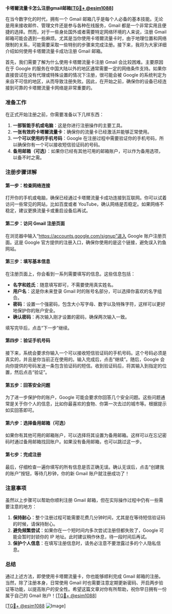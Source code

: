 **卡塔爾流量卡怎么注册gmail邮箱[[TG💪+ @esim1088](https://t.me/s/esim1088)]**

在当今数字化的时代，拥有一个 Gmail 邮箱几乎是每个人必备的基本技能。无论是用来接收邮件、管理文件还是参与各种在线服务，Gmail 都是一个非常实用且便捷的选择。然而，对于一些身处国外或者需要特定网络环境的人来说，注册 Gmail 邮箱可能会遇到一些麻烦。尤其是当你使用卡塔爾流量卡时，由于地理位置和网络限制的关系，可能需要采取一些特别的步骤来完成注册。接下来，我将为大家详细介绍如何使用卡塔爾流量卡成功注册 Gmail 邮箱。

首先，我们需要了解为什么使用卡塔爾流量卡注册 Gmail 会比较困难。主要原因在于 Google 的服务在中国大陆以外的地区通常需要一定的网络条件支持。如果你直接尝试在没有代理或特殊设置的情况下注册，很可能会被 Google 的系统判定为来自不可信的地区，从而导致注册失败。因此，在开始之前，确保你的设备已经连接到可靠的卡塔爾流量卡网络是非常重要的。

### 准备工作

在正式开始注册之前，你需要准备以下几样东西：

1. **一部智能手机或电脑**：这是你进行注册操作的主要工具。
2. **一张有效的卡塔爾流量卡**：确保你的流量卡已经激活并能够正常使用。
3. **一个可以使用的手机号码**：Google 在注册过程中需要验证你的手机号码，所以确保你有一个可以接收短信验证码的号码。
4. **备用邮箱（可选）**：如果你已经有其他可用的邮箱账户，可以作为备用选项，以备不时之需。

### 注册步骤详解

#### 第一步：检查网络连接
打开你的手机或电脑，确保已经通过卡塔爾流量卡成功连接到互联网。你可以试着访问一些常见的网站，比如百度或者 YouTube，确认网络是否稳定。如果网络不稳定，建议更换流量卡或重启设备后再试。

#### 第二步：访问 Gmail 注册页面
在浏览器中输入“https://accounts.google.com/signup”进入 Google 账户注册页面。这是 Google 官方提供的注册入口，确保你使用的是这个链接，避免误入钓鱼网站。

#### 第三步：填写基本信息
在注册页面上，你会看到一系列需要填写的信息。这些信息包括：
- **名字和姓氏**：随意填写即可，不需要使用真实姓名。
- **用户名**：这是你未来登录 Gmail 时的账号名部分，可以选择你喜欢的名字组合。
- **密码**：设置一个强密码，包含大小写字母、数字以及特殊字符，这样可以更好地保护你的账户安全。
- **确认密码**：再次输入刚才设置的密码，确保两次输入一致。

填写完毕后，点击“下一步”继续。

#### 第四步：验证手机号码
接下来，系统会要求你输入一个可以接收短信验证码的手机号码。这个号码必须是真实的，并且是你当前正在使用的。输入完成后，点击“继续”。随后，Google 会向你提供的号码发送一条包含验证码的短信。收到验证码后，将其输入到指定的位置，然后点击“验证”。

#### 第五步：回答安全问题
为了进一步保护你的账户，Google 可能会要求你回答几个安全问题。这些问题通常是关于你个人的信息，比如你最喜欢的食物、你第一次去过的城市等。根据提示如实回答即可。

#### 第六步：选择备用邮箱（可选）
如果你有其他可用的邮箱账户，可以选择将其设置为备用邮箱。这样可以在忘记密码时通过备用邮箱找回账户。如果没有备用邮箱，也可以跳过这一步。

#### 第七步：完成注册
最后，仔细检查一遍你填写的所有信息是否正确无误。确认无误后，点击“创建我的账户”按钮，等待几秒钟，你的新 Gmail 账户就注册成功了！

### 注意事项

虽然以上步骤可以帮助你顺利注册 Gmail 邮箱，但在实际操作过程中仍有一些需要注意的地方：

1. **保持耐心**：整个注册过程可能需要花费几分钟时间，尤其是在等待短信验证码的时候，请保持耐心。
2. **避免频繁尝试**：如果你在一个短时间内多次尝试注册但都失败了，Google 可能会暂时封锁你的 IP 地址。此时建议稍作休息，待一段时间后再试。
3. **保护个人信息**：在填写注册信息时，请务必注意不要泄露过多的个人隐私信息。

### 总结

通过上述方法，即使使用卡塔爾流量卡，你也能够顺利完成 Gmail 邮箱的注册。当然，除了注册本身，日常使用 Gmail 时也需要注意定期更新密码、开启两步验证等功能，以提高账户的安全性。希望这篇文章对你有所帮助，祝你早日拥有一份属于自己的 Gmail 账户！[[TG💪+ @esim1088](https://t.me/s/esim1088)]

[[TG💪+ @esim1088](https://t.me/s/esim1088) ![Image](https://i.postimg.cc/4NQfJmqS/Snipaste-2025-05-13-00-14-12.png)]